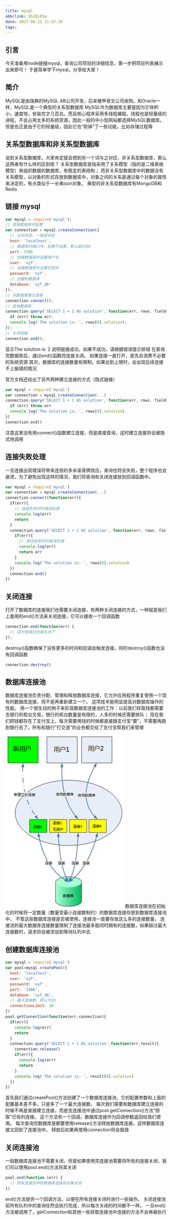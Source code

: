 ```yaml
---
title: mysql
abbrlink: 9520183a
date: 2017-06-12 11:57:39
tags:
---
```


## 引言
今天准备用node链接mysql，查询公司项目的详细信息，第一步把项目列表展示出来即可！
于是简单学下mysql，分享给大家！

## 简介
MySQL是由瑞典的MySQL AB公司开发，后来被甲骨文公司收购。和Oracle一样，MySQL是一个典型的关系型数据库
MySQL作为数据库主要是因为它体积小，速度快，安装完才几百兆，而且核心程序采用多线程编程，线程也是轻量级的进程，不会占用太多的系统资源，因此一般的中小型网站都选择MySQL数据库。
但是也正是由于它的轻量级，因此它也“砍掉”了一些功能，比如存储过程等

## 关系型数据库和非关系型数据库
说到关系型数据库，大家肯定就会想到另一个词与之对应，非关系型数据库，那么这两者有什么样的区别呢？
关系型数据库是指采用了关系模型（指的是二维表格模型）来组织数据的数据库，有稳定的表结构；
而非关系型数据库中的数据没有关系模型，以对象的形式存放到数据库中，对象之间的关系是通过每个对象的属性来决定的，有点类似于一长串json对象。
典型的非关系型数据库有MongoDB和Redis

## 链接 mysql
```js
var mysql = require('mysql');
// 连接数据库的配置
var connection = mysql.createConnection({
  // 主机名称，一般是本机
  host: 'localhost',
  // 数据库的端口号，如果不设置，默认是3306
  port: 3306
  // 创建数据库时设置用户名
  user: 'xyf',
  // 创建数据库时设置的密码
  password: 'xyf',
  // 创建的数据库
  database: 'xyf_db'
});
// 与数据库建立连接
connection.connect();
// 查询数据库
connection.query('SELECT 1 + 1 AS solution', function(err, rows, fields) {
  if (err) throw err;
  console.log('The solution is: ', rows[0].solution);
});
// 关闭连接
connection.end();
```

显示The solution is: 2 说明链接成功，如果不成功，请根据错误提示排错
在查询完数据库后，通过end()函数将连接关闭。
如果连接一直打开，首先会浪费不必要的系统资源
其次，数据库的连接数量有限制，如果达到上限时，会出现后续连接不上报错的情况

官方文档还给出了另外两种建立连接的方式（隐式链接）
```js
var mysql = require('mysql')
var connection = mysql.createConnection(...)
connection.query('SELECT 1 + 1 AS solution', function(err, rows, fields) {
  if (err) throw err
  console.log('The solution is: ', rows[0].solution)
})
connection.end()
```
注意这里没有用connect()函数建立连接，而是直接查询，这时建立连接将会被隐式地调用

## 连接失败处理
一旦连接出现错误将带来连锁的多米诺骨牌效应，查询也将会失败，整个程序也会崩溃，为了避免出现这样的情况，我们将查询和关闭连接放到回调函数中。
```js
var mysql = require('mysql')
var connection = mysql.createConnection(...)
connection.connect(function(err){
  if(err){
    // 连接失败时的错误处理
    console.log(err)
    return
  }
  connection.query('SELECT 1 + 1 AS solution', function(err, rows, fields) {
    if(err){
      // 查询失败时的错误处理
      console.log(err)
      return err
    }
    console.log('The solution is: ', rows[0].solution)
  })
  connection.end()
})
```

## 关闭连接
打开了数据库的连接我们也需要关闭连接，有两种关闭连接的方式，一种就是我们上面用的end()方法来关闭连接，它可以接收一个回调函数
```js
connection.end(function(err) {
  // 这时连接已经被关闭了
});
```

destroy()函数确保了没有更多的时间和回调会触发连接。同时destroy()函数也没有回调函数
```js
connection.destroy()
```

## 数据库连接池
数据库连接池负责分配、管理和释放数据库连接，它允许应用程序重复使用一个现有的数据库连接，而不是再重新建立一个。
这项技术能明显提高对数据库操作的性能。
用一个很生动的例子来形容数据库连接池的工作：以前我们存取钱都需要去银行的柜台交易，银行的柜台数量是有限的，人多的时候还需要排队；
现在我们把钱都存在了支付宝上，每次需要用钱的时候都直接跟支付宝“要”，不需要再跑到银行去了，所有和银行“打交道”的业务都交给了支付宝帮我们来管理

![logo](mysql/01.jpg)
数据库连接池在初始化的时候将一定数量（数量受最小连接数制约）的数据库连接存放到数据库连接池中，
不管这些数据库连接是否被使用，连接池一直要存放这么多的连接数量。
连接池的最大数据库连接数量限制了连接池最多能同时拥有的连接数，如果超过最大连接数时，请求将会被添加到等待队列中去

## 创建数据库连接池
```js
var mysql = require('mysql')
var pool=mysql.createPool({
  host: 'localhost',
  user: 'xyf',
  password: 'xyf',
  port: '3306',
  database: 'xyf_db',
  // 最大连接数，默认为10
  connectionLimit: 10
})
pool.getConnection(function(err,connection){
  if(err){
    console.log(err)
    return
  }
  connection.query('SELECT 1 + 1 AS solution',function(err,result){
    connection.release()
    if(err){
      console.log(err)
      return
    }
    console.log('The solution is: ', result[0].solution)
  })
})
```
首先我们通过createPool()方法创建了一个数据库连接池，它的配置参数和上面的配置基本差不多，只是多了一个最大连接数。
每次我们需要和数据库建立连接的时候不再是直接建立连接，而是去连接池中通过pool.getConnection()方法“捞取”已有的连接。
这个方法有一个回调，数据库连接作为回调参数返回给我们使用。
每次查询完数据库是都要使用release()方法释放数据库连接，这样数据库连接又回到了连接池中。
释放后如果再使用connection将会报错

## 关闭连接池
一般数据库连接池不需要关闭，但是如果使用完连接池需要将所有的连接关闭，我们可以使用pool.end()方法将其关闭
```js
pool.end(function (err) {
  // 所有连接池中的数据库连接将会被关闭
})
```
end()方法提供一个回调方法，以便在所有连接关闭时进行一些操作。
关闭连接池前所有队列中的查询任然会执行完成，所以每次关闭的时间都不一样。
一旦end()方法被调用了，getConnection和其他一些获取连接池中连接的方法不会再被执行










